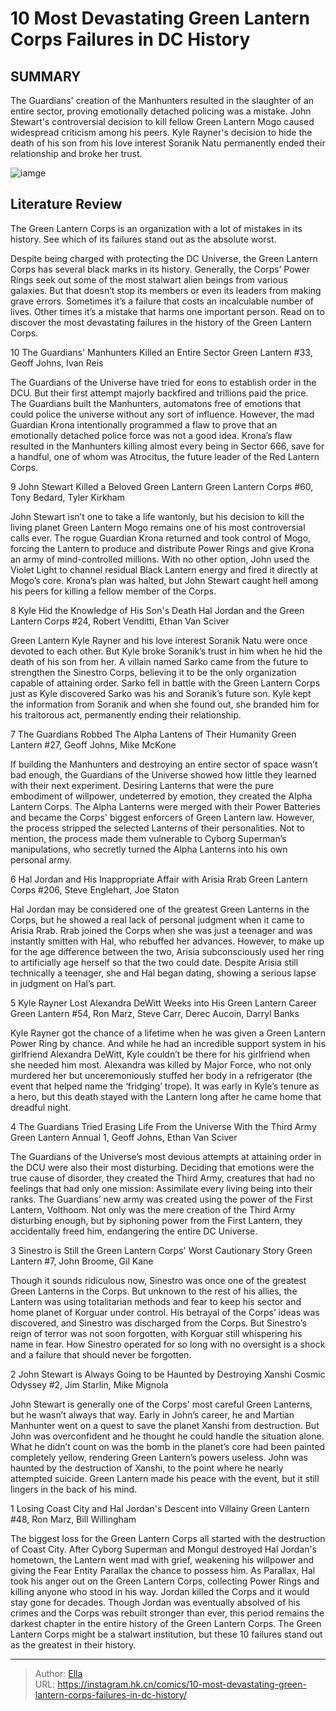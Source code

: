 # 10 Most Devastating Green Lantern Corps Failures in DC History


## SUMMARY 


 The Guardians&#39; creation of the Manhunters resulted in the slaughter of an entire sector, proving emotionally detached policing was a mistake. 
 John Stewart&#39;s controversial decision to kill fellow Green Lantern Mogo caused widespread criticism among his peers. 
 Kyle Rayner&#39;s decision to hide the death of his son from his love interest Soranik Natu permanently ended their relationship and broke her trust. 

![iamge](https://static1.srcdn.com/wordpress/wp-content/uploads/2016/10/Green-Lantern-Rebirth-Hal-Death-Sinestro.jpg)

## Literature Review

The Green Lantern Corps is an organization with a lot of mistakes in its history. See which of its failures stand out as the absolute worst.




Despite being charged with protecting the DC Universe, the Green Lantern Corps has several black marks in its history. Generally, the Corps’ Power Rings seek out some of the most stalwart alien beings from various galaxies. But that doesn’t stop its members or even its leaders from making grave errors.
Sometimes it’s a failure that costs an incalculable number of lives. Other times it’s a mistake that harms one important person. Read on to discover the most devastating failures in the history of the Green Lantern Corps.









 








 10  The Guardians&#39; Manhunters Killed an Entire Sector 
Green Lantern #33, Geoff Johns, Ivan Reis
        

The Guardians of the Universe have tried for eons to establish order in the DCU. But their first attempt majorly backfired and trillions paid the price. The Guardians built the Manhunters, automatons free of emotions that could police the universe without any sort of influence. However, the mad Guardian Krona intentionally programmed a flaw to prove that an emotionally detached police force was not a good idea. Krona’s flaw resulted in the Manhunters killing almost every being in Sector 666, save for a handful, one of whom was Atrocitus, the future leader of the Red Lantern Corps.





 9  John Stewart Killed a Beloved Green Lantern 
Green Lantern Corps #60, Tony Bedard, Tyler Kirkham
        

John Stewart isn’t one to take a life wantonly, but his decision to kill the living planet Green Lantern Mogo remains one of his most controversial calls ever. The rogue Guardian Krona returned and took control of Mogo, forcing the Lantern to produce and distribute Power Rings and give Krona an army of mind-controlled millions. With no other option, John used the Violet Light to channel residual Black Lantern energy and fired it directly at Mogo’s core. Krona’s plan was halted, but John Stewart caught hell among his peers for killing a fellow member of the Corps.





 8  Kyle Hid the Knowledge of His Son&#39;s Death 
Hal Jordan and the Green Lantern Corps #24, Robert Venditti, Ethan Van Sciver
        

Green Lantern Kyle Rayner and his love interest Soranik Natu were once devoted to each other. But Kyle broke Soranik’s trust in him when he hid the death of his son from her. A villain named Sarko came from the future to strengthen the Sinestro Corps, believing it to be the only organization capable of attaining order. Sarko fell in battle with the Green Lantern Corps just as Kyle discovered Sarko was his and Soranik’s future son. Kyle kept the information from Soranik and when she found out, she branded him for his traitorous act, permanently ending their relationship.





 7  The Guardians Robbed The Alpha Lantens of Their Humanity 
Green Lantern #27, Geoff Johns, Mike McKone
        

If building the Manhunters and destroying an entire sector of space wasn’t bad enough, the Guardians of the Universe showed how little they learned with their next experiment. Desiring Lanterns that were the pure embodiment of willpower, undeterred by emotion, they created the Alpha Lantern Corps. The Alpha Lanterns were merged with their Power Batteries and became the Corps&#39; biggest enforcers of Green Lantern law. However, the process stripped the selected Lanterns of their personalities. Not to mention, the process made them vulnerable to Cyborg Superman’s manipulations, who secretly turned the Alpha Lanterns into his own personal army.





 6  Hal Jordan and His Inappropriate Affair with Arisia Rrab 
Green Lantern Corps #206, Steve Englehart, Joe Staton
        

Hal Jordan may be considered one of the greatest Green Lanterns in the Corps, but he showed a real lack of personal judgment when it came to Arisia Rrab. Rrab joined the Corps when she was just a teenager and was instantly smitten with Hal, who rebuffed her advances. However, to make up for the age difference between the two, Arisia subconsciously used her ring to artificially age herself so that the two could date. Despite Arisia still technically a teenager, she and Hal began dating, showing a serious lapse in judgment on Hal’s part.





 5  Kyle Rayner Lost Alexandra DeWitt Weeks into His Green Lantern Career 
Green Lantern #54, Ron Marz, Steve Carr, Derec Aucoin, Darryl Banks
        

Kyle Rayner got the chance of a lifetime when he was given a Green Lantern Power Ring by chance. And while he had an incredible support system in his girlfriend Alexandra DeWitt, Kyle couldn’t be there for his girlfriend when she needed him most. Alexandra was killed by Major Force, who not only murdered her but unceremoniously stuffed her body in a refrigerator (the event that helped name the ‘fridging’ trope). It was early in Kyle’s tenure as a hero, but this death stayed with the Lantern long after he came home that dreadful night.





 4  The Guardians Tried Erasing Life From the Universe With the Third Army 
Green Lantern Annual 1, Geoff Johns, Ethan Van Sciver


 







The Guardians of the Universe’s most devious attempts at attaining order in the DCU were also their most disturbing. Deciding that emotions were the true cause of disorder, they created the Third Army, creatures that had no feelings that had only one mission: Assimilate every living being into their ranks. The Guardians’ new army was created using the power of the First Lantern, Volthoom. Not only was the mere creation of the Third Army disturbing enough, but by siphoning power from the First Lantern, they accidentally freed him, endangering the entire DC Universe.





 3  Sinestro is Still the Green Lantern Corps&#39; Worst Cautionary Story 
Green Lantern #7, John Broome, Gil Kane


 







Though it sounds ridiculous now, Sinestro was once one of the greatest Green Lanterns in the Corps. But unknown to the rest of his allies, the Lantern was using totalitarian methods and fear to keep his sector and home planet of Korguar under control. His betrayal of the Corps’ ideas was discovered, and Sinestro was discharged from the Corps. But Sinestro’s reign of terror was not soon forgotten, with Korguar still whispering his name in fear. How Sinestro operated for so long with no oversight is a shock and a failure that should never be forgotten.





 2  John Stewart is Always Going to be Haunted by Destroying Xanshi 
Cosmic Odyssey #2, Jim Starlin, Mike Mignola
        

John Stewart is generally one of the Corps&#39; most careful Green Lanterns, but he wasn’t always that way. Early in John’s career, he and Martian Manhunter went on a quest to save the planet Xanshi from destruction. But John was overconfident and he thought he could handle the situation alone. What he didn’t count on was the bomb in the planet’s core had been painted completely yellow, rendering Green Lantern’s powers useless. John was haunted by the destruction of Xanshi, to the point where he nearly attempted suicide. Green Lantern made his peace with the event, but it still lingers in the back of his mind.





 1  Losing Coast City and Hal Jordan&#39;s Descent into Villainy 
Green Lantern #48, Ron Marz, Bill Willingham


 







The biggest loss for the Green Lantern Corps all started with the destruction of Coast City. After Cyborg Superman and Mongul destroyed Hal Jordan&#39;s hometown, the Lantern went mad with grief, weakening his willpower and giving the Fear Entity Parallax the chance to possess him. As Parallax, Hal took his anger out on the Green Lantern Corps, collecting Power Rings and killing anyone who stood in his way. Jordan killed the Corps and it would stay gone for decades. Though Jordan was eventually absolved of his crimes and the Corps was rebuilt stronger than ever, this period remains the darkest chapter in the entire history of the Green Lantern Corps.
The Green Lantern Corps might be a stalwart institution, but these 10 failures stand out as the greatest in their history.

---

> Author: [Ella](https://instagram.hk.cn/)  
> URL: https://instagram.hk.cn/comics/10-most-devastating-green-lantern-corps-failures-in-dc-history/  

